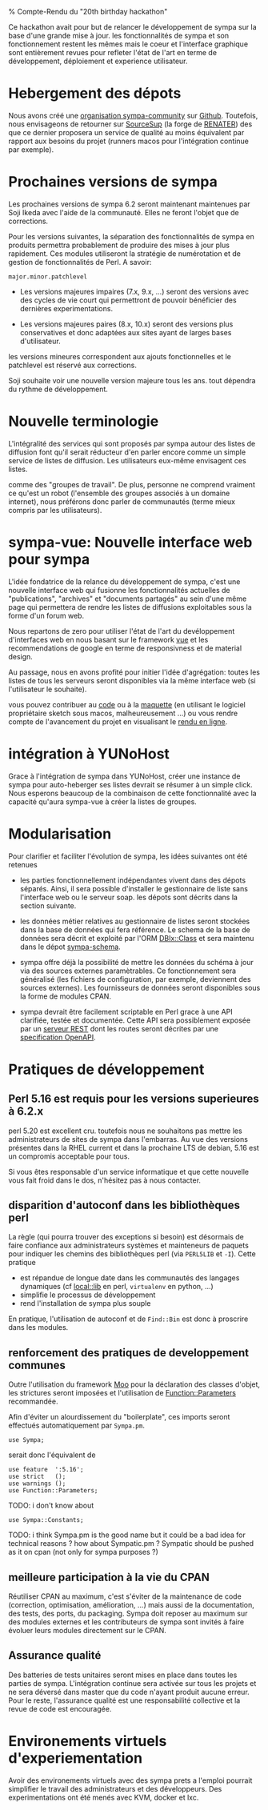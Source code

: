 % Compte-Rendu du "20th birthday hackathon"

Ce hackathon avait pour but de relancer le développement de sympa sur la base
d'une grande mise à jour. les fonctionnalités de sympa et son fonctionnement
restent les mêmes mais le coeur et l'interface graphique sont entièrement
revues pour refleter l'état de l'art en terme de développement, déploiement et
experience utilisateur.

# Hebergement des dépots

Nous avons créé
une [organisation sympa-community](https://github.com/sympa-community/)
sur [Github](https://github.com/). Toutefois, nous envisageons de retourner
sur [SourceSup](http://sourcesup.renater.fr/) (la forge de [RENATER](http://renater.fr/))
des que ce dernier proposera un service de qualité au moins équivalent par
rapport aux besoins du projet (runners macos pour l'intégration continue par
exemple).

# Prochaines versions de sympa

Les prochaines versions de sympa 6.2 seront maintenant maintenues par Soji
Ikeda avec l'aide de la communauté. Elles ne feront l'objet que de corrections.

Pour les versions suivantes, la séparation des fonctionnalités de sympa en
produits permettra probablement de produire des mises à jour plus rapidement.
Ces modules utiliseront la stratégie de numérotation et de gestion de
fonctionnalités de Perl. A savoir:

    major.minor.patchlevel

* Les versions majeures impaires (7.x, 9.x, ...) seront des versions avec des
cycles de vie court qui permettront de pouvoir bénéficier des dernières experimentations.

* Les versions majeures paires (8.x, 10.x) seront des versions plus
  conservatives et donc adaptées aux sites ayant de larges bases d'utilisateur.

les versions mineures correspondent aux ajouts fonctionnelles et le patchlevel
est réservé aux corrections.

Soji souhaite voir une nouvelle version majeure tous les ans. tout dépendra du
rythme de développement.

# Nouvelle terminologie

L'intégralité des services qui sont proposés par sympa autour des listes de
diffusion font qu'il serait réducteur d'en parler encore comme un simple
service de listes de diffusion. Les utilisateurs eux-même envisagent ces listes.

comme des "groupes de travail". De plus, personne ne comprend vraiment ce qu'est un robot
(l'ensemble des groupes associés à un domaine internet), nous préférons donc
parler de communautés (terme mieux compris par les utilisateurs).

# sympa-vue: Nouvelle interface web pour sympa

L'idée fondatrice de la relance du développement de sympa, c'est une nouvelle interface web
qui fusionne les fonctionnalités actuelles de "publications", "archives" et
"documents partagés" au sein d'une même page qui permettera de rendre les
listes de diffusions exploitables sous la forme d'un forum web.

Nous repartons de zero pour utiliser l'état de l'art du devéloppement d'interfaces web
en nous basant sur le framework [vue](https://vuejs.org/) et les
recommendations de google en terme de responsivness et de material design.

Au passage, nous en avons profité pour initier l'idée d'agrégation:
toutes les listes de tous les serveurs seront disponibles via la même interface
web (si l'utilisateur le souhaite).

vous pouvez contribuer au [code](https://github.com/sympa-community/sympa-vue/)
ou à la [maquette](https://github.com/sympa-community/sympa-design)
(en utilisant le logiciel propriétaire sketch sous macos, malheureusement ...)
ou vous rendre compte de l'avancement du projet en visualisant le
[rendu en ligne](http://sympa-vue.surge.sh/).

# intégration à YUNoHost

Grace à l'intégration de sympa dans YUNoHost, créer une instance de sympa pour
auto-heberger ses listes devrait se résumer à un simple click. Nous esperons
beaucoup de la combinaison de cette fonctionnalité avec la capacité qu'aura
sympa-vue à créer la listes de groupes.

# Modularisation

Pour clarifier et faciliter l'évolution de sympa, les idées suivantes ont été retenues

* les parties fonctionnellement indépendantes vivent dans des dépots séparés.
  Ainsi, il sera possible d'installer le gestionnaire de liste sans l'interface
  web ou le serveur soap. les dépots sont décrits dans la section suivante.

* les données métier relatives au gestionnaire de listes
  seront stockées dans la base de données
  qui fera référence. Le schema de la base de données sera décrit et exploité par l'ORM
  [DBIx::Class](https://metacpan.org/pod/DBIx::Class) et sera maintenu dans le dépot
  [sympa-schema](https://github.com/sympa-community/sympa-schema).

* sympa offre déjà la possibilité de mettre les données du schéma à jour
  via des sources externes paramètrables. Ce fonctionnement sera généralisé
  (les fichiers de configuration, par exemple, deviennent des sources externes).
  Les fournisseurs de données seront disponibles sous la forme de modules CPAN.

* sympa devrait être facilement scriptable en Perl grace à une API clarifiée,
  testée et documentée. Cette API sera possiblement exposée par un [serveur
  REST](https://github.com/sympa-community/sympa-service-rest) dont les routes
  seront décrites par une
  [specification OpenAPI](https://github.com/sympa-community/sympa-spec-openapi).

# Pratiques de développement

## Perl 5.16 est requis pour les versions superieures à 6.2.x

perl 5.20 est  excellent cru. toutefois nous ne souhaitons pas mettre les
administrateurs de sites de sympa dans l'embarras. Au vue des versions présentes
dans la RHEL current et dans la prochaine LTS de debian, 5.16 est un compromis
acceptable pour tous.

Si vous êtes responsable d'un service informatique et que cette nouvelle vous
fait froid dans le dos, n'hésitez pas à nous contacter.

## disparition d'autoconf dans les bibliothèques perl

La règle (qui pourra trouver des exceptions si besoin) est désormais de faire
confiance aux administrateurs systèmes et mainteneurs de paquets pour indiquer
les chemins des bibliothèques perl (via `PERL5LIB` et `-I`). Cette pratique

* est répandue de longue date dans les communautés des langages dynamiques
  (cf [local::lib](https://metacpan.org/pod/local::lib) en perl, `virtualenv` en python, ...)
* simplifie le processus de développement
* rend l'installation de sympa plus souple

En pratique, l'utilisation de autoconf et de `Find::Bin` est donc à proscrire
dans les modules.

## renforcement des pratiques de developpement communes

Outre l'utilisation du framework [Moo](https://metacpan.org/pod/Moo)
pour la déclaration des classes d'objet, les strictures seront imposées
et l'utilisation de
[Function::Parameters](https://metacpan.org/pod/Function::Parameters) recommandée.

Afin d'éviter un alourdissement du "boilerplate", ces imports seront effectués
automatiquement par `Sympa.pm`.

    use Sympa;

serait donc l'équivalent de

    use feature  ':5.16';
    use strict   ();
    use warnings ();
    use Function::Parameters;

TODO: i don't know about

    use Sympa::Constants;

TODO: i think Sympa.pm is the good name but it could be a bad idea for
technical reasons ? how about Sympatic.pm ? Sympatic should be pushed as it on
cpan (not only for sympa purposes ?)

## meilleure participation à la vie du CPAN

Réutiliser CPAN au maximum, c'est s'éviter de la maintenance de code
(correction, optimisation, amélioration, ...) mais aussi de la documentation,
des tests, des ports, du packaging. Sympa doit reposer au maximum sur des
modules externes et les contributeurs de sympa sont invités à faire évoluer
leurs modules directement sur le CPAN.

## Assurance qualité

Des batteries de tests unitaires seront mises en place dans toutes les parties de sympa. L'intégration continue sera activée sur tous les projets et ne sera déversé dans master que du code n'ayant produit aucune erreur. Pour le reste, l'assurance qualité est une responsabilité collective et la revue de code est encouragée.

# Environements virtuels d'experiementation

Avoir des environements virtuels avec des sympa prets a l'emploi pourrait simplifier
le travail des administrateurs et des développeurs. Des experimentations ont été menés avec KVM, docker et lxc.



